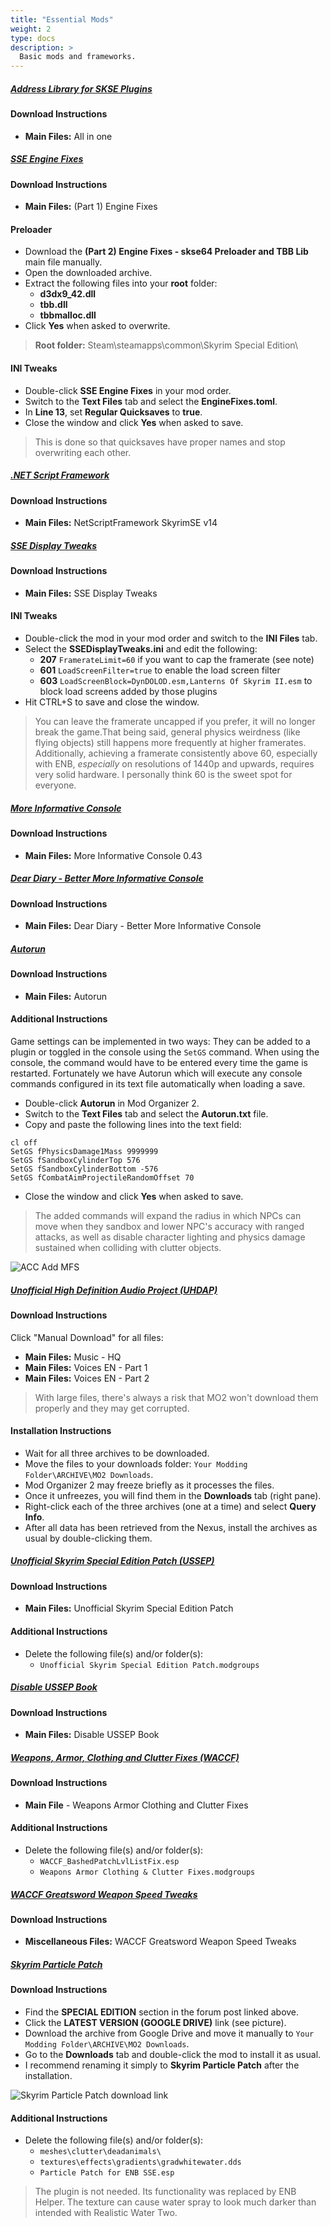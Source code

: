 ```yaml
---
title: "Essential Mods"
weight: 2
type: docs
description: >
  Basic mods and frameworks.
---
```


##### [Address Library for SKSE Plugins](https://www.nexusmods.com/skyrimspecialedition/mods/32444?tab=files)

#### Download Instructions

- **Main Files:** All in one

##### [SSE Engine Fixes](https://www.nexusmods.com/skyrimspecialedition/mods/17230?tab=files)

#### Download Instructions

- **Main Files:** (Part 1) Engine Fixes

#### Preloader

- Download the **(Part 2) Engine Fixes - skse64 Preloader and TBB Lib** main file manually. 
- Open the downloaded archive.
- Extract the following files into your **root** folder:
  * **d3dx9_42.dll**
  * **tbb.dll**
  * **tbbmalloc.dll**
- Click **Yes** when asked to overwrite.

> **Root folder:** Steam\steamapps\common\Skyrim Special Edition\

#### INI Tweaks

- Double-click **SSE Engine Fixes** in your mod order.
- Switch to the **Text Files** tab and select the **EngineFixes.toml**.
- In **Line 13**, set **Regular Quicksaves** to **true**.
- Close the window and click **Yes** when asked to save.

> This is done so that quicksaves have proper names and stop overwriting each other.

##### [.NET Script Framework](https://www.nexusmods.com/skyrimspecialedition/mods/21294?tab=files)

#### Download Instructions

- **Main Files:** NetScriptFramework SkyrimSE v14

##### [SSE Display Tweaks](https://www.nexusmods.com/skyrimspecialedition/mods/34705?tab=files)

#### Download Instructions

- **Main Files:** SSE Display Tweaks

#### INI Tweaks

- Double-click the mod in your mod order and switch to the **INI Files** tab.
- Select the **SSEDisplayTweaks.ini** and edit the following:
  - **207** `FramerateLimit=60` if you want to cap the framerate (see note)
  - **601** `LoadScreenFilter=true` to enable the load screen filter
  - **603** `LoadScreenBlock=DynDOLOD.esm,Lanterns Of Skyrim II.esm` to block load screens added by those plugins
- Hit CTRL+S to save and close the window.

> You can leave the framerate uncapped if you prefer, it will no longer break the game.That being said, general physics weirdness (like flying objects) still happens more frequently at higher framerates. Additionally, achieving a framerate consistently above 60, especially with ENB, *especially* on resolutions of 1440p and upwards, requires very solid hardware. I personally think 60 is the sweet spot for everyone.

##### [More Informative Console](https://www.nexusmods.com/skyrimspecialedition/mods/19250?tab=files)

#### Download Instructions

* **Main Files:** More Informative Console 0.43

##### [Dear Diary - Better More Informative Console](https://www.nexusmods.com/skyrimspecialedition/mods/46437?tab=files)

#### Download Instructions

- **Main Files:** Dear Diary - Better More Informative Console

##### [Autorun](https://www.nexusmods.com/skyrimspecialedition/mods/45451?tab=files)

#### Download Instructions

- **Main Files:** Autorun

#### Additional Instructions

Game settings can be implemented in two ways: They can be added to a plugin or toggled in the console using the `SetGS` command. When using the console, the command would have to be entered every time the game is restarted. Fortunately we have Autorun which will execute any console commands configured in its text file automatically when loading a save.

- Double-click **Autorun** in Mod Organizer 2.
- Switch to the **Text Files** tab and select the **Autorun.txt** file.
- Copy and paste the following lines into the text field:

```
cl off
SetGS fPhysicsDamage1Mass 9999999
SetGS fSandboxCylinderTop 576
SetGS fSandboxCylinderBottom -576
SetGS fCombatAimProjectileRandomOffset 70
```

- Close the window and click **Yes** when asked to save.

> The added commands will expand the radius in which NPCs can move when they sandbox and lower NPC's accuracy with ranged attacks, as well as disable character lighting and physics damage sustained when colliding with clutter objects.

![ACC Add MFS](/Pictures/tpf/mod-installation/autorun-commands.png)

##### [Unofficial High Definition Audio Project (UHDAP)](https://www.nexusmods.com/skyrimspecialedition/mods/18115?tab=files)

#### Download Instructions

Click "Manual Download" for all files:

- **Main Files:** Music - HQ 
- **Main Files:** Voices EN - Part 1
- **Main Files:** Voices EN - Part 2

> With large files, there's always a risk that MO2 won't download them properly and they may get corrupted.

#### Installation Instructions

- Wait for all three archives to be downloaded.
- Move the files to your downloads folder: `Your Modding Folder\ARCHIVE\MO2 Downloads`.
- Mod Organizer 2 may freeze briefly as it processes the files.
- Once it unfreezes, you will find them in the **Downloads** tab (right pane).
- Right-click each of the three archives (one at a time) and select **Query Info**.
- After all data has been retrieved from the Nexus, install the archives as usual by double-clicking them.

##### [Unofficial Skyrim Special Edition Patch (USSEP)](https://www.nexusmods.com/skyrimspecialedition/mods/266?tab=files)

#### Download Instructions

- **Main Files:** Unofficial Skyrim Special Edition Patch

#### Additional Instructions

- Delete the following file(s) and/or folder(s):
  * `Unofficial Skyrim Special Edition Patch.modgroups`

##### [Disable USSEP Book](https://www.nexusmods.com/skyrimspecialedition/mods/26092?tab=files)

#### Download Instructions

- **Main Files:** Disable USSEP Book

##### [Weapons, Armor, Clothing and Clutter Fixes (WACCF)](https://www.nexusmods.com/skyrimspecialedition/mods/18994?tab=files)

#### Download Instructions

- **Main File** - Weapons Armor Clothing and Clutter Fixes

#### Additional Instructions

- Delete the following file(s) and/or folder(s):
  * `WACCF_BashedPatchLvlListFix.esp`
  * `Weapons Armor Clothing & Clutter Fixes.modgroups`

##### [WACCF Greatsword Weapon Speed Tweaks](https://www.nexusmods.com/skyrimspecialedition/mods/50250?tab=files)

#### Download Instructions

- **Miscellaneous Files:** WACCF Greatsword Weapon Speed Tweaks

##### [Skyrim Particle Patch](http://enbseries.enbdev.com/forum/viewtopic.php?t=1499)

#### Download Instructions

- Find the **SPECIAL EDITION** section in the forum post linked above.
- Click the **LATEST VERSION (GOOGLE DRIVE)** link (see picture).
- Download the archive from Google Drive and move it manually to `Your Modding Folder\ARCHIVE\MO2 Downloads`.
- Go to the **Downloads** tab and double-click the mod to install it as usual.
- I recommend renaming it simply to **Skyrim Particle Patch** after the installation.

![Skyrim Particle Patch download link](/Pictures/tpf/mod-installation/skyrim-particle-patch-download.png)

#### Additional Instructions

- Delete the following file(s) and/or folder(s):
  - `meshes\clutter\deadanimals\`
  - `textures\effects\gradients\gradwhitewater.dds`
  - `Particle Patch for ENB SSE.esp`

> The plugin is not needed. Its functionality was replaced by ENB Helper. The texture can cause water spray to look much darker than intended with Realistic Water Two.